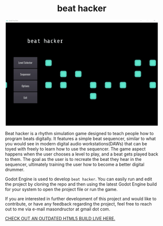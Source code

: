 <center>

# beat hacker

<img src="example.gif" alt="beat hacker in action" title="beat hacker" width="500" height="350">
</center>

Beat hacker is a rhythm simulation game designed to teach people how 
to program beats digitally. It features a simple beat sequencer, similar
to what you would see in modern digital audio workstations(DAWs) that can
be toyed with freely to learn how to use the sequencer. The game aspect
happens when the user chooses a level to play, and a beat gets played back to
them.  The goal as the user is to recreate the beat they hear in the sequencer, ultimately training the user how to become a better digital
drummer.

Godot Engine is used to develop `beat hacker`. You can easily run and edit the project by
cloning the repo and then using the latest Godot Engine build for your system to open 
the project file or run the game.

If you are interested in further development of this project and would
like to contribute, or have any feedback regarding the project, feel free to
reach out to me via e-mail masondructor at gmail dot com.

<a href="http://beathacker.rocks" target="_blank">CHECK OUT AN OUTDATED HTML5 BUILD LIVE HERE.</a>